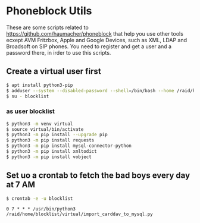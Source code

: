 # Phoneblock Utils

These are some scripts related to https://github.com/haumacher/phoneblock that help you use other tools ecxept AVM Fritzbox, Apple and Google Devices, such as XML, LDAP and Broadsoft on SIP phones. 
You need to register and get a user and a password there, in irder to use this scripts.

## Create a virtual user first

```bash
$ apt install python3-pip
$ adduser --system --disabled-password --shell=/bin/bash --home /raid/home/blocklist --group blocklist
$ su - blocklist
```
### as user blocklist
```bash 
$ python3 -m venv virtual
$ source virtual/bin/activate
$ python3 -m pip install --upgrade pip
$ python3 -m pip install requests
$ python3 -m pip install mysql-connector-python
$ python3 -m pip install xmltodict
$ python3 -m pip install vobject

```


## Set uo a crontab to fetch the bad boys every day at 7 AM

```bash
$ crontab -e -u blocklist
```

```cron
0 7 * * * /usr/bin/python3 /raid/home/blocklist/virtual/import_carddav_to_mysql.py
```